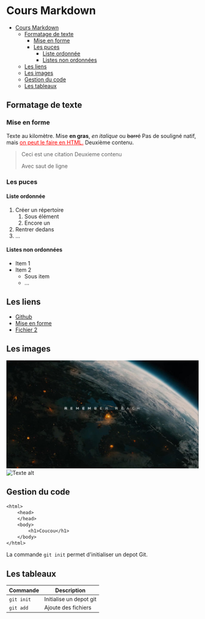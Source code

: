 # Cours Markdown

<!-- @import "[TOC]" {cmd="toc" depthFrom=1 depthTo=6 orderedList=false} -->

<!-- code_chunk_output -->

- [Cours Markdown](#cours-markdown)
  - [Formatage de texte](#formatage-de-texte)
    - [Mise en forme](#mise-en-forme)
    - [Les puces](#les-puces)
      - [Liste ordonnée](#liste-ordonnée)
      - [Listes non ordonnées](#listes-non-ordonnées)
  - [Les liens](#les-liens)
  - [Les images](#les-images)
  - [Gestion du code](#gestion-du-code)
  - [Les tableaux](#les-tableaux)

<!-- /code_chunk_output -->


## Formatage de texte 
### Mise en forme 
Texte au kilomètre.
Mise **en gras**, *en italique* ou ~~barré~~
Pas de souligné natif, mais <span style="color:red;text-decoration:underline;"> on peut le faire en HTML.</span>
Deuxième contenu.
> Ceci est une citation
> Deuxieme contenu
>
> Avec saut de ligne

### Les puces

#### Liste ordonnée
1. Créer un répertoire
   1. Sous élément
   2. Encore un
2. Rentrer dedans
3. ...

#### Listes non ordonnées

- Item 1
- Item 2
  - Sous item
  - ...
  
## Les liens

- [Github](https://github.com)
- [Mise en forme](#mise-en-forme)
- [Fichier 2](cours2.md)

## Les images
![Gandalf](./image/wallpaperflare.com_wallpaper%20(7).jpg)
![Texte alt](https://encrypted-tbn0.gstatic.com/images?q=tbn:ANd9GcQWEo3RnXStZ1lcxxCZ6c76FnTrZTdakcx-8w&usqp=CAU)

## Gestion du code

```
<html>
    <head>
    </head>
    <body>
        <h1>Coucou</h1>
    </body>
</html>
``` 

La commande `git init` permet d'initialiser un depot Git.

## Les tableaux 

<!-- altgr 6 | -->
<!-- qlt gr 7 ` -->

| Commande   | Description             |
| ---------- | ----------------------- |
| `git init` | Initialise un depot git |
| `git add`  | Ajoute des fichiers     |

